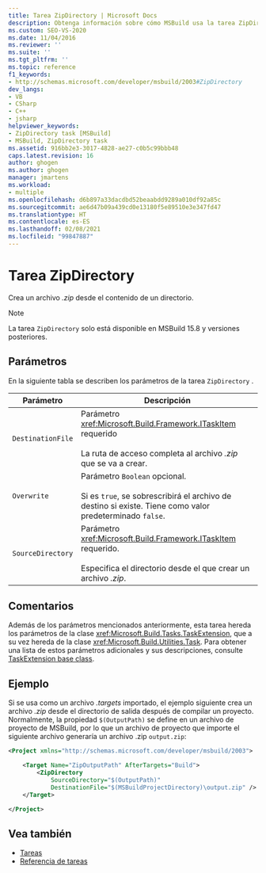 ```yaml
---
title: Tarea ZipDirectory | Microsoft Docs
description: Obtenga información sobre cómo MSBuild usa la tarea ZipDirectory para crear un archivo .zip a partir del contenido de un directorio.
ms.custom: SEO-VS-2020
ms.date: 11/04/2016
ms.reviewer: ''
ms.suite: ''
ms.tgt_pltfrm: ''
ms.topic: reference
f1_keywords:
- http://schemas.microsoft.com/developer/msbuild/2003#ZipDirectory
dev_langs:
- VB
- CSharp
- C++
- jsharp
helpviewer_keywords:
- ZipDirectory task [MSBuild]
- MSBuild, ZipDirectory task
ms.assetid: 916bb2e3-3017-4828-ae27-c0b5c99bbb48
caps.latest.revision: 16
author: ghogen
ms.author: ghogen
manager: jmartens
ms.workload:
- multiple
ms.openlocfilehash: d6b897a33dacdbd52beaabdd9289a010df92a85c
ms.sourcegitcommit: ae6d47b09a439cd0e13180f5e89510e3e347fd47
ms.translationtype: HT
ms.contentlocale: es-ES
ms.lasthandoff: 02/08/2021
ms.locfileid: "99847887"
---
```

# <a name="zipdirectory-task"></a>Tarea ZipDirectory

Crea un archivo *.zip* desde el contenido de un directorio.

>[!NOTE]
>La tarea `ZipDirectory` solo está disponible en MSBuild 15.8 y versiones posteriores.

## <a name="parameters"></a>Parámetros

 En la siguiente tabla se describen los parámetros de la tarea `ZipDirectory` .

|Parámetro|Descripción|
|---------------|-----------------|
|`DestinationFile`|Parámetro <xref:Microsoft.Build.Framework.ITaskItem> requerido<br /><br /> La ruta de acceso completa al archivo *.zip* que se va a crear.|
|`Overwrite`|Parámetro `Boolean` opcional.<br /><br /> Si es `true`, se sobrescribirá el archivo de destino si existe. Tiene como valor predeterminado `false`.|
|`SourceDirectory`|Parámetro <xref:Microsoft.Build.Framework.ITaskItem> requerido.<br /><br /> Especifica el directorio desde el que crear un archivo *.zip*.|

## <a name="remarks"></a>Comentarios

 Además de los parámetros mencionados anteriormente, esta tarea hereda los parámetros de la clase <xref:Microsoft.Build.Tasks.TaskExtension>, que a su vez hereda de la clase <xref:Microsoft.Build.Utilities.Task>. Para obtener una lista de estos parámetros adicionales y sus descripciones, consulte [TaskExtension base class](../msbuild/taskextension-base-class.md).

## <a name="example"></a>Ejemplo

 Si se usa como un archivo *.targets* importado, el ejemplo siguiente crea un archivo *.zip* desde el directorio de salida después de compilar un proyecto. Normalmente, la propiedad `$(OutputPath)` se define en un archivo de proyecto de MSBuild, por lo que un archivo de proyecto que importe el siguiente archivo generaría un archivo .zip `output.zip`:

```xml
<Project xmlns="http://schemas.microsoft.com/developer/msbuild/2003">

    <Target Name="ZipOutputPath" AfterTargets="Build">
        <ZipDirectory
            SourceDirectory="$(OutputPath)"
            DestinationFile="$(MSBuildProjectDirectory)\output.zip" />
    </Target>

</Project>
```

## <a name="see-also"></a>Vea también

- [Tareas](../msbuild/msbuild-tasks.md)
- [Referencia de tareas](../msbuild/msbuild-task-reference.md)
